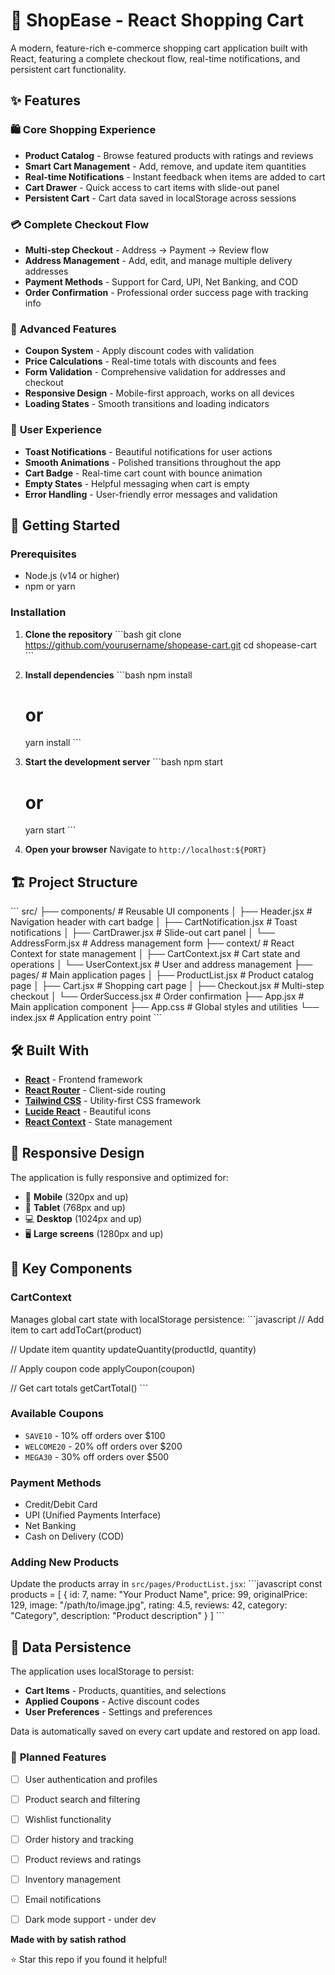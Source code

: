 # 🛒 ShopEase - React Shopping Cart

A modern, feature-rich e-commerce shopping cart application built with React, featuring a complete checkout flow, real-time notifications, and persistent cart functionality.

## ✨ Features

### 🛍️ **Core Shopping Experience**
- **Product Catalog** - Browse featured products with ratings and reviews
- **Smart Cart Management** - Add, remove, and update item quantities
- **Real-time Notifications** - Instant feedback when items are added to cart
- **Cart Drawer** - Quick access to cart items with slide-out panel
- **Persistent Cart** - Cart data saved in localStorage across sessions

### 💳 **Complete Checkout Flow**
- **Multi-step Checkout** - Address → Payment → Review flow
- **Address Management** - Add, edit, and manage multiple delivery addresses
- **Payment Methods** - Support for Card, UPI, Net Banking, and COD
- **Order Confirmation** - Professional order success page with tracking info

### 🎯 **Advanced Features**
- **Coupon System** - Apply discount codes with validation
- **Price Calculations** - Real-time totals with discounts and fees
- **Form Validation** - Comprehensive validation for addresses and checkout
- **Responsive Design** - Mobile-first approach, works on all devices
- **Loading States** - Smooth transitions and loading indicators

### 🎨 **User Experience**
- **Toast Notifications** - Beautiful notifications for user actions
- **Smooth Animations** - Polished transitions throughout the app
- **Cart Badge** - Real-time cart count with bounce animation
- **Empty States** - Helpful messaging when cart is empty
- **Error Handling** - User-friendly error messages and validation

## 🚀 Getting Started

### Prerequisites
- Node.js (v14 or higher)
- npm or yarn

### Installation

1. **Clone the repository**
   \`\`\`bash
   git clone https://github.com/yourusername/shopease-cart.git
   cd shopease-cart
   \`\`\`

2. **Install dependencies**
   \`\`\`bash
   npm install
   # or
   yarn install
   \`\`\`

3. **Start the development server**
   \`\`\`bash
   npm start
   # or
   yarn start
   \`\`\`

4. **Open your browser**
   Navigate to `http://localhost:${PORT}`

## 🏗️ Project Structure

\`\`\`
src/
├── components/           # Reusable UI components
│   ├── Header.jsx       # Navigation header with cart badge
│   ├── CartNotification.jsx  # Toast notifications
│   ├── CartDrawer.jsx   # Slide-out cart panel
│   └── AddressForm.jsx  # Address management form
├── context/             # React Context for state management
│   ├── CartContext.jsx  # Cart state and operations
│   └── UserContext.jsx  # User and address management
├── pages/               # Main application pages
│   ├── ProductList.jsx  # Product catalog page
│   ├── Cart.jsx         # Shopping cart page
│   ├── Checkout.jsx     # Multi-step checkout
│   └── OrderSuccess.jsx # Order confirmation
├── App.jsx              # Main application component
├── App.css              # Global styles and utilities
└── index.jsx            # Application entry point
\`\`\`

## 🛠️ Built With

- **[React](https://reactjs.org/)** - Frontend framework
- **[React Router](https://reactrouter.com/)** - Client-side routing
- **[Tailwind CSS](https://tailwindcss.com/)** - Utility-first CSS framework
- **[Lucide React](https://lucide.dev/)** - Beautiful icons
- **[React Context](https://reactjs.org/docs/context.html)** - State management

## 📱 Responsive Design

The application is fully responsive and optimized for:
- 📱 **Mobile** (320px and up)
- 📱 **Tablet** (768px and up)
- 💻 **Desktop** (1024px and up)
- 🖥️ **Large screens** (1280px and up)

## 🔧 Key Components

### CartContext
Manages global cart state with localStorage persistence:
\`\`\`javascript
// Add item to cart
addToCart(product)

// Update item quantity
updateQuantity(productId, quantity)

// Apply coupon code
applyCoupon(coupon)

// Get cart totals
getCartTotal()
\`\`\`

### Available Coupons
- `SAVE10` - 10% off orders over $100
- `WELCOME20` - 20% off orders over $200
- `MEGA30` - 30% off orders over $500

### Payment Methods
- Credit/Debit Card
- UPI (Unified Payments Interface)
- Net Banking
- Cash on Delivery (COD)


### Adding New Products
Update the products array in `src/pages/ProductList.jsx`:
\`\`\`javascript
const products = [
  {
    id: 7,
    name: "Your Product Name",
    price: 99,
    originalPrice: 129,
    image: "/path/to/image.jpg",
    rating: 4.5,
    reviews: 42,
    category: "Category",
    description: "Product description"
  }
]
\`\`\`

## 🔄 Data Persistence

The application uses localStorage to persist:
- **Cart Items** - Products, quantities, and selections
- **Applied Coupons** - Active discount codes
- **User Preferences** - Settings and preferences

Data is automatically saved on every cart update and restored on app load.


### 🎯 **Planned Features**
- [ ] User authentication and profiles
- [ ] Product search and filtering
- [ ] Wishlist functionality
- [ ] Order history and tracking
- [ ] Product reviews and ratings
- [ ] Inventory management
- [ ] Email notifications
- [ ] Dark mode support - under dev



**Made with  by satish rathod**

⭐ Star this repo if you found it helpful!
